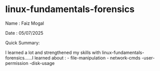 # linux-fundamentals-forensics

Name : Faiz Mogal

Date : 05/07/2025

Quick Summary:

I learned a lot and strengthened my skills with linux-fundamentals-forensics......I learned about :  - file-manipulation
                                                                                                     - network-cmds
                                                                                                     -user-permission
                                                                                                     -disk-usage
                                                                                                     
